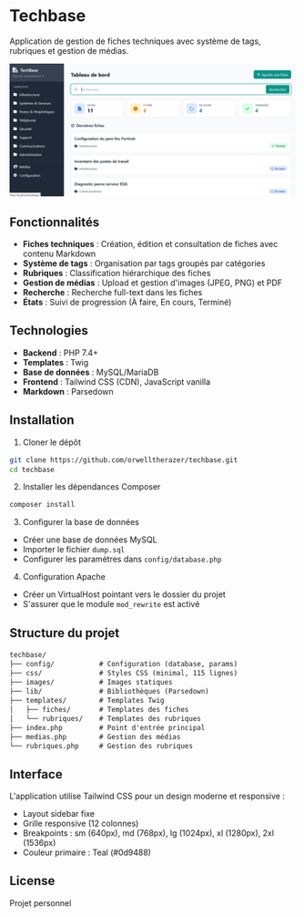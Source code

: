 # Techbase

Application de gestion de fiches techniques avec système de tags, rubriques et gestion de médias.

![Screenshot](screenshot.png)

## Fonctionnalités

- **Fiches techniques** : Création, édition et consultation de fiches avec contenu Markdown
- **Système de tags** : Organisation par tags groupés par catégories
- **Rubriques** : Classification hiérarchique des fiches
- **Gestion de médias** : Upload et gestion d'images (JPEG, PNG) et PDF
- **Recherche** : Recherche full-text dans les fiches
- **États** : Suivi de progression (À faire, En cours, Terminé)

## Technologies

- **Backend** : PHP 7.4+
- **Templates** : Twig
- **Base de données** : MySQL/MariaDB
- **Frontend** : Tailwind CSS (CDN), JavaScript vanilla
- **Markdown** : Parsedown

## Installation

1. Cloner le dépôt
```bash
git clone https://github.com/orwelltherazer/techbase.git
cd techbase
```

2. Installer les dépendances Composer
```bash
composer install
```

3. Configurer la base de données
- Créer une base de données MySQL
- Importer le fichier `dump.sql`
- Configurer les paramètres dans `config/database.php`

4. Configuration Apache
- Créer un VirtualHost pointant vers le dossier du projet
- S'assurer que le module `mod_rewrite` est activé

## Structure du projet

```
techbase/
├── config/           # Configuration (database, params)
├── css/              # Styles CSS (minimal, 115 lignes)
├── images/           # Images statiques
├── lib/              # Bibliothèques (Parsedown)
├── templates/        # Templates Twig
│   ├── fiches/       # Templates des fiches
│   └── rubriques/    # Templates des rubriques
├── index.php         # Point d'entrée principal
├── medias.php        # Gestion des médias
└── rubriques.php     # Gestion des rubriques
```

## Interface

L'application utilise Tailwind CSS pour un design moderne et responsive :
- Layout sidebar fixe
- Grille responsive (12 colonnes)
- Breakpoints : sm (640px), md (768px), lg (1024px), xl (1280px), 2xl (1536px)
- Couleur primaire : Teal (#0d9488)

## License

Projet personnel
